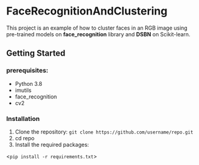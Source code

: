 # FaceRecognitionAndClustering
This project is an example of how to cluster faces in an RGB image using pre-trained models on **face_recognition** library and **DSBN** on Scikit-learn.

## Getting Started

### prerequisites:

- Python 3.8
- imutils
- face_recognition
- cv2



### Installation

1. Clone the repository:
`git clone https://github.com/username/repo.git`
2. cd repo 
3. Install the required packages:

<`pip install -r requirements.txt`>